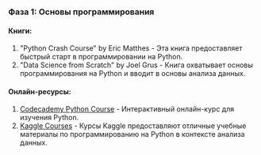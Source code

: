 ### Фаза 1: Основы программирования

#### Книги:
1. "Python Crash Course" by Eric Matthes - Эта книга предоставляет быстрый старт в программировании на Python.
2. "Data Science from Scratch" by Joel Grus - Книга охватывает основы программирования на Python и вводит в основы анализа данных.

#### Онлайн-ресурсы:
1. [Codecademy Python Course](https://www.codecademy.com/catalog/language/python) - Интерактивный онлайн-курс для изучения Python.
2. [Kaggle Courses](https://www.kaggle.com/learn) - Курсы Kaggle предоставляют отличные учебные материалы по программированию на Python в контексте анализа данных.